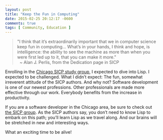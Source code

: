 ```yaml
---
layout: post
title: "Keep the Fun in Computing"
date: 2015-02-25 20:12:17 -0600
comments: true
tags: [ Community, Education ]
---
```

>"I think that it’s extraordinarily important that we in computer science keep fun in computing... What’s in your hands, I think and hope, is intelligence: the ability to see the machine as more than when you were first led up to it, that you can make it more."
><br/>&nbsp;
>~ Alan J. Perlis,
>from the Dedication page in SICP

Enrolling in the [Chicago SICP study group](http://www.eventbrite.com/e/sicp-chicago-w-dave-astels-tickets-15525870296), I expected to dive into Lisp. I expected to be challenged. What I didn’t expect: The fun, somewhat irreverent attitude of the SICP authors. And why not? Software development is one of our newest professions. Other professionals are made more effective through our work. Everybody benefits from the increase in productivity. 

<!--more-->

If you are a software developer in the Chicago area, be sure to check out [the SICP group](http://www.eventbrite.com/e/sicp-chicago-w-dave-astels-tickets-15525870296). As the SICP authors say, you don’t need to know Lisp to embark on this path; you’ll learn Lisp as we travel along. And our brains will be stretched in new and interesting ways.

What an exciting time to be alive!

